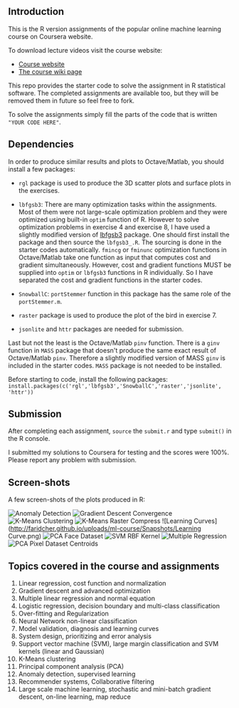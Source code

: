 ## Introduction

This is the R version assignments of the popular online machine learning course on Coursera website.

To download lecture videos visit the course website:
- [Course website](https://www.coursera.org/learn/machine-learning)
- [The course wiki page](https://share.coursera.org/wiki/index.php/ML:Main)

This repo provides the starter code to solve the assignment in R statistical software. 
The completed assignments are available too, but they will be removed them in future so feel free to fork. 

To solve the assignments simply fill the parts of the code that is written `"YOUR CODE HERE"`. 

## Dependencies
In order to produce similar results and plots to Octave/Matlab, you should install a few packages:

- `rgl` package is used to produce the 3D scatter plots and surface plots in the exercises.

- `lbfgsb3`: There are many optimization tasks within the assignments. Most of them were not large-scale optimization problem and they were optimized using built-in `optim` function of R. However to solve optimization problems in exercise 4 and exercise 8, I have used a slightly modified version of [lbfgsb3](https://cran.r-project.org/package=lbfgsb3) package. One should first install the package and then source the `lbfgsb3_.R`. The sourcing is done in the starter codes automatically. `fmincg` or `fminunc` optimization functions in Octave/Matlab take one function as input that computes cost and gradient simultaneously. However, cost and gradient functions MUST be supplied into `optim` or `lbfgsb3` functions in R individually. So I have separated the cost and gradient functions in the starter codes.

- `SnowballC`: `portStemmer` function in this package has the same role of the `portStemmer.m`.
 
- `raster` package is used to produce the plot of the bird in exercise 7.

- `jsonlite` and `httr` packages are needed for submission.

Last but not the least is the Octave/Matlab `pinv` function. There is a `ginv` function in `MASS` package that doesn't produce the same exact result of Octave/Matlab `pinv`. Therefore a slightly modified version of MASS `ginv` is included in the starter codes. `MASS` package is not needed to be installed.

Before starting to code, install the following packages:
`install.packages(c('rgl','lbfgsb3','SnowballC','raster','jsonlite', 'httr'))`

## Submission
After completing each assignment, `source` the `submit.r` and type `submit()` in the R console.

I submitted my solutions to Coursera for testing and the scores were 100%. Please report any problem with submission. 

## Screen-shots
A few screen-shots of the plots produced in R:

![Anomaly Detection](http://faridcher.github.io/uploads/ml-course/Snapshots/AnomolyDetection.png)
![Gradient Descent Convergence](http://faridcher.github.io/uploads/ml-course/Snapshots/GradientDescent_Convergence.PNG)
![K-Means Clustering](http://faridcher.github.io/uploads/ml-course/Snapshots/K-Means_Clustering.png)
![K-Means Raster Compress](http://faridcher.github.io/uploads/ml-course/Snapshots/K-Means_CompressImage.png)
![Learning Curves](http://faridcher.github.io/uploads/ml-course/Snapshots/Learning Curve.png)
![PCA Face Dataset](http://faridcher.github.io/uploads/ml-course/Snapshots/PCA_FaceDataset.png)
![SVM RBF Kernel](http://faridcher.github.io/uploads/ml-course/Snapshots/SVM_RBF_Kernel.png)
![Multiple Regression](http://faridcher.github.io/uploads/ml-course/Snapshots/GradientDescent_multiple-regression.PNG)
![PCA Pixel Dataset Centroids](http://faridcher.github.io/uploads/ml-course/Snapshots/PCA_PixelDataset_Centroid.PNG)

## Topics covered in the course and assignments
1. Linear regression, cost function and normalization
2. Gradient descent and advanced optimization
3. Multiple linear regression and normal equation
4. Logistic regression, decision boundary and multi-class classification
5. Over-fitting and Regularization
6. Neural Network non-linear classification
7. Model validation, diagnosis and learning curves
8. System design, prioritizing and error analysis
9. Support vector machine (SVM), large margin classification and SVM kernels (linear and Gaussian)
10. K-Means clustering
11. Principal component analysis (PCA)
12. Anomaly detection, supervised learning
13. Recommender systems, Collaborative filtering
14. Large scale machine learning, stochastic and mini-batch gradient descent, on-line learning, map reduce
